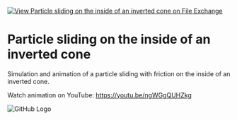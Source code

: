 [![View Particle sliding on the inside of an inverted cone on File Exchange](https://www.mathworks.com/matlabcentral/images/matlab-file-exchange.svg)](https://www.mathworks.com/matlabcentral/fileexchange/90671-particle-sliding-on-the-inside-of-an-inverted-cone)
# Particle sliding on the inside of an inverted cone
Simulation and animation of a particle sliding with friction on the inside of an inverted cone.

Watch animation on YouTube: https://youtu.be/ngWGgQUHZkg

![GitHub Logo](https://www.mathworks.com/matlabcentral/mlc-downloads/downloads/183a0eff-74c4-4481-80e6-e6cc22dd3992/3102e05b-9fdf-4da4-9087-dc2a743010a7/images/1618677285.png)
